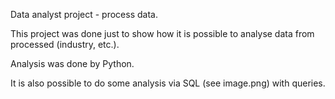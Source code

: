 Data analyst project - process data. 

This project was done just to show how it is possible to analyse data from processed (industry, etc.). 

Analysis was done by Python. 

It is also possible to do some analysis via SQL (see image.png) with queries. 


